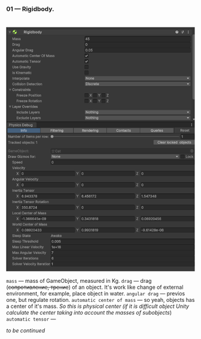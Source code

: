 ### 01 — Rigidbody.
#
#
#
![image](https://github.com/MrMarvinColex/Physics-in-Unity-YTCourse/blob/main/data/Ridigbody_and_info.png?raw=true)

`mass` — mass of GameObject, measured in Kg.
`drag` — drag (~~сопротивление, трение~~) of an object. It's work like change of external environment, for example, place object in water.
`angular drag` — previos one, but regulate rotation.
`automatic center of mass` — so yeah, objects has a center of it's mass. *So this is physical center (if it is difficult object Unity calculate the center taking into account the masses of subobjects*)
`automatic tensor` —

_to be continued_
